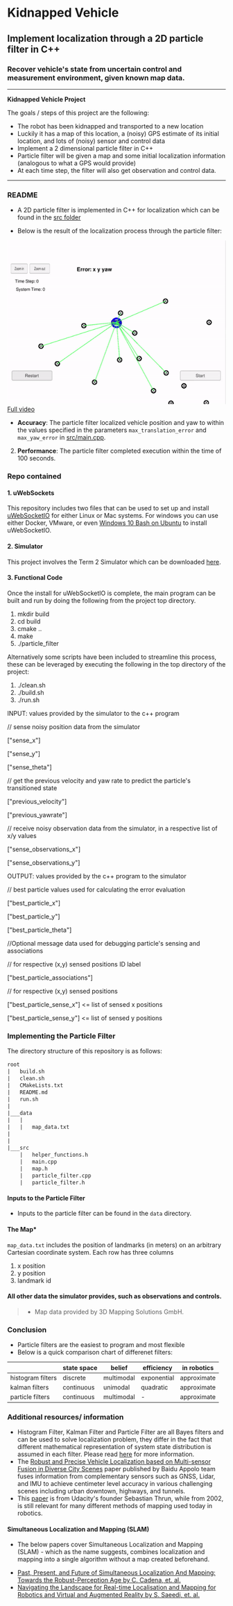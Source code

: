 # **Kidnapped Vehicle** 

##  Implement localization through a 2D particle filter in C++

### Recover vehicle's state from uncertain control and measurement environment, given known map data.

---

**Kidnapped Vehicle Project**

The goals / steps of this project are the following:
* The robot has been kidnapped and transported to a new location
* Luckily it has a map of this location, a (noisy) GPS estimate of its initial location, and lots of (noisy) sensor and control data
* Implement a 2 dimensional particle filter in C++
* Particle filter will be given a map and some initial localization information (analogous to what a GPS would provide)
* At each time step, the filter will also get observation and control data.

[//]: # (Image References)

[image1]: ./Images_forReadMe/particlefilter.gif "particle filter"
[image2]:  ./Images_forReadMe/particlefilter.mp4 "particle filter"

---
### README

- A 2D particle filter is implemented in C++ for localization which can be found in the [src folder](./src)

- Below is the result of the localization process through the particle filter:

![alt text][image1]
[Full video](./Images_forReadMe/particlefilter.mp4)

- **Accuracy**: The particle filter localized vehicle position and yaw to within the values specified in the parameters `max_translation_error` and `max_yaw_error` in [src/main.cpp](./src/main.cpp).

2. **Performance**: The particle filter completed execution within the time of 100 seconds.

### Repo contained

#### 1. uWebSockets

This repository includes two files that can be used to set up and install [uWebSocketIO](https://github.com/uWebSockets/uWebSockets) for either Linux or Mac systems. For windows you can use either Docker, VMware, or even [Windows 10 Bash on Ubuntu](https://www.howtogeek.com/249966/how-to-install-and-use-the-linux-bash-shell-on-windows-10/) to install uWebSocketIO.

#### 2. Simulator

This project involves the Term 2 Simulator which can be downloaded [here](https://github.com/udacity/self-driving-car-sim/releases).

#### 3. Functional Code

Once the install for uWebSocketIO is complete, the main program can be built and run by doing the following from the project top directory.

1. mkdir build
2. cd build
3. cmake ..
4. make
5. ./particle_filter

Alternatively some scripts have been included to streamline this process, these can be leveraged by executing the following in the top directory of the project:

1. ./clean.sh
2. ./build.sh
3. ./run.sh

INPUT: values provided by the simulator to the c++ program

// sense noisy position data from the simulator

["sense_x"]

["sense_y"]

["sense_theta"]

// get the previous velocity and yaw rate to predict the particle's transitioned state

["previous_velocity"]

["previous_yawrate"]

// receive noisy observation data from the simulator, in a respective list of x/y values

["sense_observations_x"]

["sense_observations_y"]


OUTPUT: values provided by the c++ program to the simulator

// best particle values used for calculating the error evaluation

["best_particle_x"]

["best_particle_y"]

["best_particle_theta"]

//Optional message data used for debugging particle's sensing and associations

// for respective (x,y) sensed positions ID label

["best_particle_associations"]

// for respective (x,y) sensed positions

["best_particle_sense_x"] <= list of sensed x positions

["best_particle_sense_y"] <= list of sensed y positions

### Implementing the Particle Filter
The directory structure of this repository is as follows:

```
root
|   build.sh
|   clean.sh
|   CMakeLists.txt
|   README.md
|   run.sh
|
|___data
|   |   
|   |   map_data.txt
|   
|   
|___src
    |   helper_functions.h
    |   main.cpp
    |   map.h
    |   particle_filter.cpp
    |   particle_filter.h
```
#### Inputs to the Particle Filter
* Inputs to the particle filter can be found in the `data` directory.

#### The Map*
`map_data.txt` includes the position of landmarks (in meters) on an arbitrary Cartesian coordinate system. Each row has three columns
1. x position
2. y position
3. landmark id

#### All other data the simulator provides, such as observations and controls.

> * Map data provided by 3D Mapping Solutions GmbH.

### Conclusion
* Particle filters are the easiest to program and most flexible
* Below is a quick comparison chart of differenet filters:

|         | state space | belief | efficiency | in robotics |
| ------------- | ------------- | ------------- | ------------- | ------------- |
| histogram filters | discrete | multimodal | exponential | approximate |
| kalman filters | continuous | unimodal | quadratic | approximate |
| particle filters | continuous | multimodal | - | approximate |

### Additional resources/ information

* Histogram Filter, Kalman Filter and Particle Filter are all Bayes filters and can be used to solve localization problem, they differ in the fact that different mathematical representation of system state distribution is assumed in each filter. Please read [here](https://www.deepideas.net/robot-localization-recursive-bayesian-estimation/) for more information.
* The [Robust and Precise Vehicle Localization based on Multi-sensor Fusion in Diverse City Scenes](https://arxiv.org/abs/1711.05805) paper published by Baidu Appolo team fuses information from complementary sensors such as GNSS, Lidar, and IMU to achieve centimeter level accuracy in various challenging scenes including urban downtown, highways, and tunnels.
* This [paper](http://robots.stanford.edu/papers/thrun.mapping-tr.pdf) is from Udacity's founder Sebastian Thrun, while from 2002, is still relevant for many different methods of mapping used today in robotics.

#### Simultaneous Localization and Mapping (SLAM)

* The below papers cover Simultaneous Localization and Mapping (SLAM) - which as the name suggests, combines localization and mapping into a single algorithm without a map created beforehand.
- [Past, Present, and Future of Simultaneous Localization And Mapping: Towards the Robust-Perception Age by C. Cadena, et. al.](https://arxiv.org/abs/1606.05830)
- [Navigating the Landscape for Real-time Localisation and Mapping for Robotics and Virtual and Augmented Reality by S. Saeedi, et. al.](https://arxiv.org/abs/1808.06352)























